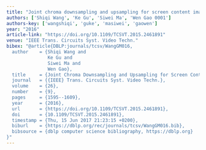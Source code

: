 ```yaml
---
title: "Joint chroma downsampling and upsampling for screen content image"
authors: ['Shiqi Wang', 'Ke Gu', 'Siwei Ma', 'Wen Gao 0001']
authors-key: ['wangshiqi', 'guke', 'masiwei', 'gaowen']
year: "2016"
article-link: "https://doi.org/10.1109/TCSVT.2015.2461891"
venue: "IEEE Trans. Circuits Syst. Video Techn."
bibex: "@article{DBLP:journals/tcsv/WangGM016,
  author    = {Shiqi Wang and
               Ke Gu and
               Siwei Ma and
               Wen Gao},
  title     = {Joint Chroma Downsampling and Upsampling for Screen Content Image},
  journal   = {{IEEE} Trans. Circuits Syst. Video Techn.},
  volume    = {26},
  number    = {9},
  pages     = {1595--1609},
  year      = {2016},
  url       = {https://doi.org/10.1109/TCSVT.2015.2461891},
  doi       = {10.1109/TCSVT.2015.2461891},
  timestamp = {Thu, 15 Jun 2017 21:23:15 +0200},
  biburl    = {https://dblp.org/rec/journals/tcsv/WangGM016.bib},
  bibsource = {dblp computer science bibliography, https://dblp.org}
}"
---
```

